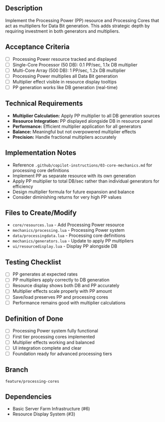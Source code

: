 ## Description
Implement the Processing Power (PP) resource and Processing Cores that act as multipliers for Data Bit generation. This adds strategic depth by requiring investment in both generators and multipliers.

## Acceptance Criteria
- [ ] Processing Power resource tracked and displayed
- [ ] Single-Core Processor (50 DB): 0.1 PP/sec, 1.1x DB multiplier
- [ ] Multi-Core Array (500 DB): 1 PP/sec, 1.2x DB multiplier
- [ ] Processing Power multiplies all Data Bit generation
- [ ] Multiplier effect visible in resource display tooltips
- [ ] PP generation works like DB generation (real-time)

## Technical Requirements
- **Multiplier Calculation:** Apply PP multiplier to all DB generation sources
- **Resource Integration:** PP displayed alongside DB in resource panel
- **Performance:** Efficient multiplier application for all generators
- **Balance:** Meaningful but not overpowered multiplier effects
- **Precision:** Handle fractional multipliers accurately

## Implementation Notes
- Reference `.github/copilot-instructions/03-core-mechanics.md` for processing core definitions
- Implement PP as separate resource with its own generation
- Apply PP multiplier to total DB/sec rather than individual generators for efficiency
- Design multiplier formula for future expansion and balance
- Consider diminishing returns for very high PP values

## Files to Create/Modify
- `core/resources.lua` - Add Processing Power resource
- `mechanics/processing.lua` - Processing Power system
- `data/processingdata.lua` - Processing core definitions
- `mechanics/generators.lua` - Update to apply PP multipliers
- `ui/resourcedisplay.lua` - Display PP alongside DB

## Testing Checklist
- [ ] PP generates at expected rates
- [ ] PP multipliers apply correctly to DB generation
- [ ] Resource display shows both DB and PP accurately
- [ ] Multiplier effects scale properly with PP amount
- [ ] Save/load preserves PP and processing cores
- [ ] Performance remains good with multiplier calculations

## Definition of Done
- [ ] Processing Power system fully functional
- [ ] First tier processing cores implemented
- [ ] Multiplier effects working and balanced
- [ ] UI integration complete and clear
- [ ] Foundation ready for advanced processing tiers

## Branch
`feature/processing-cores`

## Dependencies
- Basic Server Farm Infrastructure (#6)
- Resource Display System (#3)